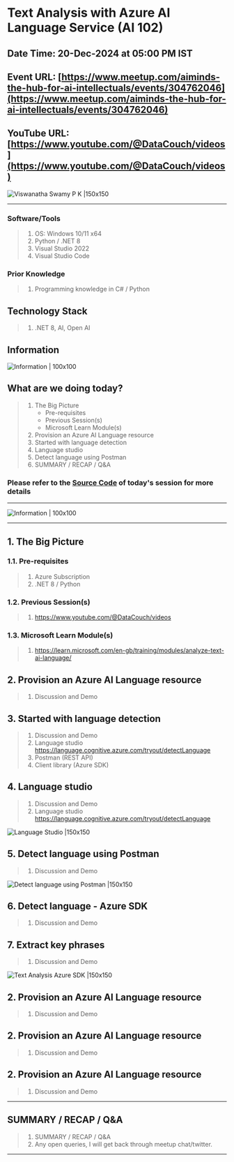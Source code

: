 # Text Analysis with Azure AI Language Service (AI 102)

## Date Time: 20-Dec-2024 at 05:00 PM IST

## Event URL: [https://www.meetup.com/aiminds-the-hub-for-ai-intellectuals/events/304762046](https://www.meetup.com/aiminds-the-hub-for-ai-intellectuals/events/304762046)

## YouTube URL: [https://www.youtube.com/@DataCouch/videos](https://www.youtube.com/@DataCouch/videos)

![Viswanatha Swamy P K |150x150](./Documentation/Images/ViswanathaSwamyPK.PNG)

---

### Software/Tools

> 1. OS: Windows 10/11 x64
> 1. Python / .NET 8
> 1. Visual Studio 2022
> 1. Visual Studio Code

### Prior Knowledge

> 1. Programming knowledge in C# / Python

## Technology Stack

> 1. .NET 8, AI, Open AI

## Information

![Information | 100x100](../Documentation/Images/Information.PNG)

## What are we doing today?

> 1. The Big Picture
>    - Pre-requisites
>    - Previous Session(s)
>    - Microsoft Learn Module(s)
> 1. Provision an Azure AI Language resource
> 1. Started with language detection
> 1. Language studio
> 1. Detect language using Postman
> 1. SUMMARY / RECAP / Q&A

### Please refer to the [**Source Code**](https://github.com/Swamy-s-Tech-Skills-Academy/learn-ai-102-code) of today's session for more details

---

![Information | 100x100](../Documentation/Images/SeatBelt.PNG)

---

## 1. The Big Picture

### 1.1. Pre-requisites

> 1. Azure Subscription
> 1. .NET 8 / Python

### 1.2. Previous Session(s)

> 1. <https://www.youtube.com/@DataCouch/videos>

### 1.3. Microsoft Learn Module(s)

> 1. <https://learn.microsoft.com/en-gb/training/modules/analyze-text-ai-language/>

## 2. Provision an Azure AI Language resource

> 1. Discussion and Demo

## 3. Started with language detection

> 1. Discussion and Demo
> 1. Language studio <https://language.cognitive.azure.com/tryout/detectLanguage>
> 1. Postman (REST API)
> 1. Client library (Azure SDK)

## 4. Language studio

> 1. Discussion and Demo
> 1. Language studio <https://language.cognitive.azure.com/tryout/detectLanguage>

![Language Studio |150x150](./Documentation/Images/Language_Studio.PNG)

## 5. Detect language using Postman

> 1. Discussion and Demo

![Detect language using Postman |150x150](./Documentation/Images/DetectLanguage_Postman.PNG)

## 6. Detect language - Azure SDK

> 1. Discussion and Demo

## 7. Extract key phrases

> 1. Discussion and Demo

![Text Analysis Azure SDK |150x150](./Documentation/Images/TextAnalysis_AzureSDK.PNG)

## 2. Provision an Azure AI Language resource

> 1. Discussion and Demo

## 2. Provision an Azure AI Language resource

> 1. Discussion and Demo

## 2. Provision an Azure AI Language resource

> 1. Discussion and Demo

---

## SUMMARY / RECAP / Q&A

> 1. SUMMARY / RECAP / Q&A
> 2. Any open queries, I will get back through meetup chat/twitter.

---
